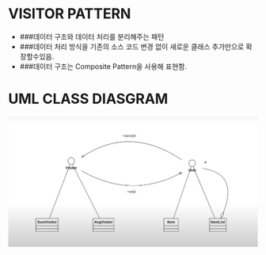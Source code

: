 # VISITOR PATTERN
- ###데이터 구조와 데이터 처리를 분리해주는 패턴
- ###데이터 처리 방식을 기존의 소스 코드 변경 없이 새로운 클래스 추가만으로 확장할수있음.
- ###데이터 구조는 Composite Pattern을 사용해 표현함.




# UML CLASS DIASGRAM
![statepatern](./visitor.png "UML")